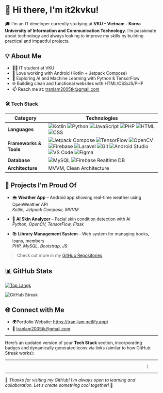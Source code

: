 # 👋 Hi there, I'm it2kvku!

🎓 I'm an IT developer currently studying at **VKU – Vietnam - Korea University of Information and Communication Technology**. I’m passionate about technology and always looking to improve my skills by building practical and impactful projects.

## 💡 About Me

- 🧑‍💻 IT student at VKU
- 📱 Love working with Android (Kotlin + Jetpack Compose)
- 🤖 Exploring AI and Machine Learning with Python & TensorFlow
- 🌐 Building clean and functional websites with HTML/CSS/JS/PHP
- 📫 Reach me at: tranlam2005tk@gmail.com


### 🛠️ Tech Stack

| **Category**        | **Technologies**                                                                                  |
|---------------------|--------------------------------------------------------------------------------------------------|
| **Languages**       | ![Kotlin](https://img.shields.io/badge/Kotlin-%230095D5.svg?style=flat&logo=kotlin&logoColor=white) ![Python](https://img.shields.io/badge/Python-%2314354C.svg?style=flat&logo=python&logoColor=white) ![JavaScript](https://img.shields.io/badge/JavaScript-%23F7DF1E.svg?style=flat&logo=javascript&logoColor=black) ![PHP](https://img.shields.io/badge/PHP-%23777BB4.svg?style=flat&logo=php&logoColor=white) ![HTML](https://img.shields.io/badge/HTML5-%23E34F26.svg?style=flat&logo=html5&logoColor=white) ![CSS](https://img.shields.io/badge/CSS3-%231572B6.svg?style=flat&logo=css3&logoColor=white) |
| **Frameworks & Tools** | ![Jetpack Compose](https://img.shields.io/badge/Jetpack%20Compose-%230A84FF.svg?style=flat&logo=android&logoColor=white) ![TensorFlow](https://img.shields.io/badge/TensorFlow-%23FF6F00.svg?style=flat&logo=tensorflow&logoColor=white) ![OpenCV](https://img.shields.io/badge/OpenCV-%235C3EE8.svg?style=flat&logo=opencv&logoColor=white) ![Firebase](https://img.shields.io/badge/Firebase-%23FFCA28.svg?style=flat&logo=firebase&logoColor=black) ![Laravel](https://img.shields.io/badge/Laravel-%23FF2D20.svg?style=flat&logo=laravel&logoColor=white) ![Git](https://img.shields.io/badge/Git-%23F05033.svg?style=flat&logo=git&logoColor=white) ![Android Studio](https://img.shields.io/badge/Android%20Studio-%233DDC84.svg?style=flat&logo=androidstudio&logoColor=white) ![VS Code](https://img.shields.io/badge/VS%20Code-%23007ACC.svg?style=flat&logo=visualstudiocode&logoColor=white) ![Figma](https://img.shields.io/badge/Figma-%23F24E1E.svg?style=flat&logo=figma&logoColor=white) |
| **Database**        | ![MySQL](https://img.shields.io/badge/MySQL-%234479A1.svg?style=flat&logo=mysql&logoColor=white) ![Firebase Realtime DB](https://img.shields.io/badge/Firebase%20Realtime%20DB-%23FFCA28.svg?style=flat&logo=firebase&logoColor=black) |
| **Architecture**    | MVVM, Clean Architecture    

## 📌 Projects I'm Proud Of

- 🌦️ **Weather App** – Android app showing real-time weather using OpenWeather API  
  _Kotlin, Jetpack Compose, MVVM_

- 🧠 **AI Skin Analyzer** – Facial skin condition detection with AI  
  _Python, OpenCV, TensorFlow, Flask_

- 📚 **Library Management System** – Web system for managing books, loans, members  
  _PHP, MySQL, Bootstrap, JS_

> Check out more in my [GitHub Repositories](https://github.com/it2kvku?tab=repositories)

## 📊 GitHub Stats

[![Top Langs](https://github-readme-stats.vercel.app/api/top-langs/?username=it2kvku&layout=compact)](https://github.com/it2kvku)

![GitHub Streak](https://streak-stats.demolab.com/?user=it2kvku&theme=default&hide_border=false)

## 🌐 Connect with Me
- 🌍Portfolio Website: https://tran-lam.netlify.app/
- 📧 tranlam2005tk@gmail.com

---
Here’s an updated version of your **Tech Stack** section, incorporating badges and dynamically generated icons via links (similar to how GitHub Streak works):

---
                                                                     |

---

💬 *Thanks for visiting my GitHub! I'm always open to learning and collaboration. Let's create something cool together!* 🚀
